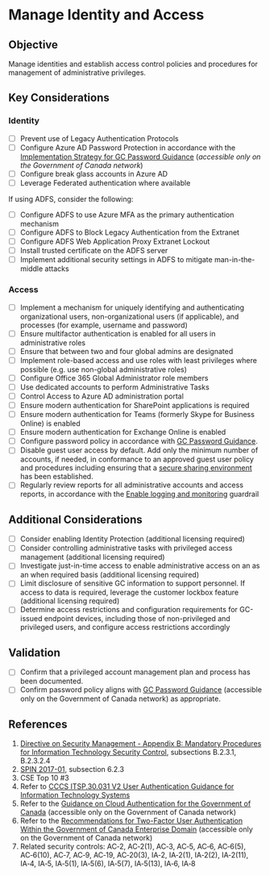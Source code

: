 # Manage Identity and Access

## Objective

Manage identities and establish access control policies and procedures for management of administrative privileges.

## Key Considerations

### Identity

* [ ] Prevent use of Legacy Authentication Protocols
* [ ] Configure Azure AD Password Protection in accordance with the [Implementation Strategy for GC Password Guidance](https://www.gcpedia.gc.ca/gcwiki/images/c/c0/Implementation_Strategy_for_GC_Password_Guidance.pdf) (_accessible only on the Government of Canada network_)
* [ ] Configure break glass accounts in Azure AD
* [ ] Leverage Federated authentication where available

If using ADFS, consider the following:

* [ ] Configure ADFS to use Azure MFA as the primary authentication mechanism
* [ ] Configure ADFS to Block Legacy Authentication from the Extranet
* [ ] Configure ADFS Web Application Proxy Extranet Lockout
* [ ] Install  trusted certificate on the ADFS server
* [ ] Implement additional security settings in ADFS to mitigate man-in-the-middle attacks

### Access

* [ ] Implement a mechanism for uniquely identifying and authenticating organizational users, non-organizational users (if applicable), and processes (for example, username and password)
* [ ] Ensure multifactor authentication is enabled for all users in administrative roles
* [ ] Ensure that between two and four global admins are designated
* [ ] Implement role-based access and use roles with least privileges where possible (e.g. use non-global administrative roles)
* [ ] Configure Office 365 Global Administrator role members
* [ ] Use dedicated accounts to perform Administrative Tasks
* [ ] Control Access to Azure AD administration portal
* [ ] Ensure modern authentication for SharePoint applications is required
* [ ] Ensure modern authentication for Teams (formerly Skype for Business Online) is enabled
* [ ] Ensure modern authentication for Exchange Online is enabled
* [ ] Configure password policy in accordance with [GC Password Guidance](https://www.canada.ca/en/government/system/digital-government/password-guidance.html).
* [ ] Disable guest user access by default. Add only the minimum number of accounts, if needed, in conformance to an approved guest user policy and procedures including ensuring that a [secure sharing environment](https://docs.microsoft.com/en-us/microsoft-365/solutions/create-secure-guest-sharing-environment?view=o365-worldwide) has been established.
* [ ] Regularly review reports for all administrative accounts and access reports, in accordance with the [Enable logging and monitoring](04_Enable-Logging-and-Monitoring.md) guardrail

## Additional Considerations

* [ ] Consider enabling Identity Protection (additional licensing required)
* [ ] Consider controlling administrative tasks with privileged access management (additional licensing required)
* [ ] Investigate just-in-time access to enable administrative access on an as an when required basis (additional licensing required)
* [ ] Limit disclosure of sensitive GC information to support personnel. If access to data is required, leverage the customer lockbox feature (additional licensing required)
* [ ] Determine access restrictions and configuration requirements for GC-issued endpoint devices, including those of non-privileged and privileged users, and configure access restrictions accordingly

## Validation

* [ ] Confirm that a privileged account management plan and process has been documented.
* [ ] Confirm password policy aligns with [GC Password Guidance](https://www.canada.ca/en/government/system/digital-government/password-guidance.html) (accessible only on the Government of Canada network) as appropriate.

## References

1. [Directive on Security Management - Appendix B: Mandatory Procedures for Information Technology Security Control](https://www.tbs-sct.gc.ca/pol/doc-eng.aspx?id=32611&section=procedure&p=B), subsections B.2.3.1, B.2.3.2.4
2. [SPIN 2017-01](https://www.canada.ca/en/treasury-board-secretariat/services/access-information-privacy/security-identity-management/direction-secure-use-commercial-cloud-services-spin.html), subsection 6.2.3
3. CSE Top 10 #3
4. Refer to [CCCS ITSP.30.031 V2 User Authentication Guidance for Information Technology Systems](https://cyber.gc.ca/en/guidance/user-authentication-guidance-information-technology-systems-itsp30031-v3)
5. Refer to the [Guidance on Cloud Authentication for the Government of Canada](https://intranet.canada.ca/wg-tg/cagc-angc-eng.asp) (accessible only on the Government of Canada network) 
6. Refer to the [Recommendations for Two-Factor User Authentication Within the Government of Canada Enterprise Domain](https://intranet.canada.ca/wg-tg/rtua-rafu-eng.asp) (accessible only on the Government of Canada network) 
7. Related security controls: AC‑2, AC‑2(1), AC‑3, AC‑5, AC‑6, AC‑6(5), AC‑6(10), AC‑7, AC‑9, AC‑19, AC‑20(3), IA‑2, IA‑2(1), IA‑2(2), IA‑2(11), IA‑4, IA‑5, IA‑5(1), IA‑5(6), IA‑5(7), IA‑5(13), IA‑6, IA‑8
